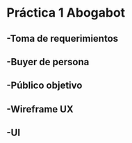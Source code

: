 # Práctica 1 Abogabot 


## -Toma de requerimientos 
## -Buyer de persona
## -Público objetivo
## -Wireframe UX
## -UI

